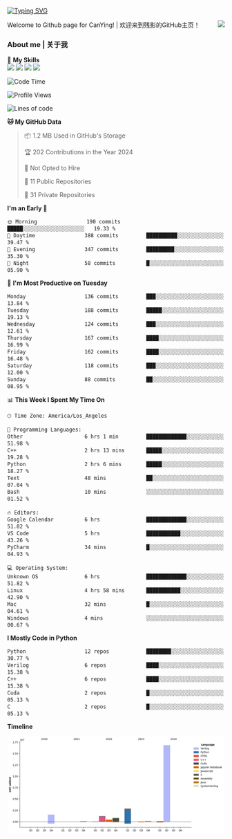 [![Typing SVG](https://readme-typing-svg.herokuapp.com?size=25&duration=3500&color=00FFFF&vCenter=true&width=250&height=40&lines=Hi+Welcome+%F0%9F%91%8B%F0%9F%8F%BB;I'm+CanYing|残影)](https://git.io/typing-svg)

<a href="#">
  <img align="right" src="https://github-readme-stats.vercel.app/api?username=CanYing0913&count_private=true&rank_icon=github&show_icons=true&bg_color=15,f2f7fd,E0EAFC&" />
</a>

Welcome to Github page for CanYing! | 欢迎来到残影的GitHub主页！

### About me | 关于我

🌟 **My Skills**  
![](https://img.shields.io/badge/-C-A8B9CC?style=flat-square&logo=C&logoColor=fff)
![](https://img.shields.io/badge/-C++-00599C?style=flat-square&logo=Cpp&logoColor=fff)
![](https://img.shields.io/badge/-Python-3776AB?style=flat-square&logo=Python&logoColor=fff)
![](https://img.shields.io/badge/-Linux-000000?style=flat-square&logo=Linux&logoColor=fff)

<!--START_SECTION:waka-->
![Code Time](http://img.shields.io/badge/Code%20Time-289%20hrs%2020%20mins-blue)

![Profile Views](http://img.shields.io/badge/Profile%20Views-0-blue)

![Lines of code](https://img.shields.io/badge/From%20Hello%20World%20I%27ve%20Written-24.0%20million%20lines%20of%20code-blue)

**🐱 My GitHub Data** 

> 📦 1.2 MB Used in GitHub's Storage 
 > 
> 🏆 202 Contributions in the Year 2024
 > 
> 🚫 Not Opted to Hire
 > 
> 📜 11 Public Repositories 
 > 
> 🔑 31 Private Repositories 
 > 
**I'm an Early 🐤** 

```text
🌞 Morning                190 commits         █████░░░░░░░░░░░░░░░░░░░░   19.33 % 
🌆 Daytime                388 commits         ██████████░░░░░░░░░░░░░░░   39.47 % 
🌃 Evening                347 commits         █████████░░░░░░░░░░░░░░░░   35.30 % 
🌙 Night                  58 commits          █░░░░░░░░░░░░░░░░░░░░░░░░   05.90 % 
```
📅 **I'm Most Productive on Tuesday** 

```text
Monday                   136 commits         ███░░░░░░░░░░░░░░░░░░░░░░   13.84 % 
Tuesday                  188 commits         █████░░░░░░░░░░░░░░░░░░░░   19.13 % 
Wednesday                124 commits         ███░░░░░░░░░░░░░░░░░░░░░░   12.61 % 
Thursday                 167 commits         ████░░░░░░░░░░░░░░░░░░░░░   16.99 % 
Friday                   162 commits         ████░░░░░░░░░░░░░░░░░░░░░   16.48 % 
Saturday                 118 commits         ███░░░░░░░░░░░░░░░░░░░░░░   12.00 % 
Sunday                   88 commits          ██░░░░░░░░░░░░░░░░░░░░░░░   08.95 % 
```


📊 **This Week I Spent My Time On** 

```text
🕑︎ Time Zone: America/Los_Angeles

💬 Programming Languages: 
Other                    6 hrs 1 min         █████████████░░░░░░░░░░░░   51.98 % 
C++                      2 hrs 13 mins       █████░░░░░░░░░░░░░░░░░░░░   19.28 % 
Python                   2 hrs 6 mins        █████░░░░░░░░░░░░░░░░░░░░   18.27 % 
Text                     48 mins             ██░░░░░░░░░░░░░░░░░░░░░░░   07.04 % 
Bash                     10 mins             ░░░░░░░░░░░░░░░░░░░░░░░░░   01.52 % 

🔥 Editors: 
Google Calendar          6 hrs               █████████████░░░░░░░░░░░░   51.82 % 
VS Code                  5 hrs               ███████████░░░░░░░░░░░░░░   43.26 % 
PyCharm                  34 mins             █░░░░░░░░░░░░░░░░░░░░░░░░   04.93 % 

💻 Operating System: 
Unknown OS               6 hrs               █████████████░░░░░░░░░░░░   51.82 % 
Linux                    4 hrs 58 mins       ███████████░░░░░░░░░░░░░░   42.90 % 
Mac                      32 mins             █░░░░░░░░░░░░░░░░░░░░░░░░   04.61 % 
Windows                  4 mins              ░░░░░░░░░░░░░░░░░░░░░░░░░   00.67 % 
```

**I Mostly Code in Python** 

```text
Python                   12 repos            ████████░░░░░░░░░░░░░░░░░   30.77 % 
Verilog                  6 repos             ████░░░░░░░░░░░░░░░░░░░░░   15.38 % 
C++                      6 repos             ████░░░░░░░░░░░░░░░░░░░░░   15.38 % 
Cuda                     2 repos             █░░░░░░░░░░░░░░░░░░░░░░░░   05.13 % 
C                        2 repos             █░░░░░░░░░░░░░░░░░░░░░░░░   05.13 % 
```



**Timeline**

![Lines of Code chart](https://raw.githubusercontent.com/CanYing0913/CanYing0913/master/assets/bar_graph.png)


<!--END_SECTION:waka-->
